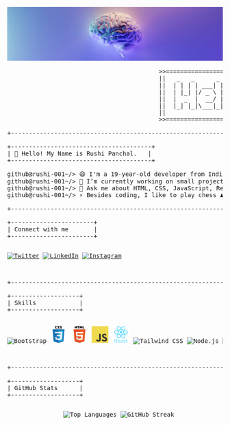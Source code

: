 ![banner](banner.webp)

<pre>
                                          >>===========================================<<
                                          ||   _   _      _ _            _    _ _   _  ||
                                          ||  | | | | ___| | | ___      / \  | | | | | ||
                                          ||  | |_| |/ _ \ | |/ _ \    / _ \ | | | | | ||
                                          ||  |  _  |  __/ | | (_) |  / ___ \| | | |_| ||
                                          ||  |_| |_|\___|_|_|\___/  /_/   \_\_|_| (_) ||
                                          ||                                           ||
                                          >>===========================================<<

+----------------------------------------------------------------------------------------------------------------------+

+---------------------------------------+
| 👋 Hello! My Name is Rushi Panchal.   |
+---------------------------------------+
                                                                                         
github@rushi-001~/> 😄 I'm a 19-year-old developer from India 🇮🇳.                                                     
github@rushi-001~/> 🔭 I’m currently working on small projects and improving my coding skills.                    
github@rushi-001~/> 💬 Ask me about HTML, CSS, JavaScript, React, Three.js, Node.js.                              
github@rushi-001~/> ⚡ Besides coding, I like to play chess ♟️.

+----------------------------------------------------------------------------------------------------------------------+

+-----------------------+
| Connect with me       |
+-----------------------+
<p align="left"> 
<a href="https://twitter.com/rushi76270899" target="_blank"><img src="https://raw.githubusercontent.com/rahuldkjain/github-profile-readme-generator/master/src/images/icons/Social/twitter.svg" alt="Twitter" height="30" width="40" /></a> <a href="https://linkedin.com/in/rushi-panchal-b58730239" target="_blank"><img src="https://raw.githubusercontent.com/rahuldkjain/github-profile-readme-generator/master/src/images/icons/Social/linked-in-alt.svg" alt="LinkedIn" height="30" width="40" /></a> <a href="https://instagram.com/rushi.panchal.2004" target="_blank"><img src="https://raw.githubusercontent.com/rahuldkjain/github-profile-readme-generator/master/src/images/icons/Social/instagram.svg" alt="Instagram" height="30" width="40" /></a>
</p>
                                            
+----------------------------------------------------------------------------------------------------------------------+

+-------------------+
| Skills            |
+-------------------+
<p align="left">
<img src="https://github.com/rushi-001/rushi-001/assets/133478781/5fbde367-6c4d-40da-8253-8722796d6365" alt="Bootstrap" width="40" height="40"/> <img src="https://raw.githubusercontent.com/devicons/devicon/master/icons/css3/css3-original-wordmark.svg" alt="CSS3" width="40" height="40"/> <img src="https://raw.githubusercontent.com/devicons/devicon/master/icons/html5/html5-original-wordmark.svg" alt="HTML5" width="40" height="40"/> <img src="https://raw.githubusercontent.com/devicons/devicon/master/icons/javascript/javascript-original.svg" alt="JavaScript" width="40" height="40"/> <img src="https://raw.githubusercontent.com/devicons/devicon/master/icons/react/react-original-wordmark.svg" alt="React" width="40" height="40"/> <img src="https://www.vectorlogo.zone/logos/tailwindcss/tailwindcss-icon.svg" alt="Tailwind CSS" width="40" height="40"/> <img src="https://github.com/rushi-001/rushi-001/assets/133478781/499384aa-c36a-4112-92f9-23b0432d133c" alt="Node.js" width="40" height="40"/> <img src="https://www.vectorlogo.zone/logos/git-scm/git-scm-icon.svg" alt="Git" width="40" height="40"/> <img src="https://www.vectorlogo.zone/logos/github/github-icon.svg" alt="GitHub" width="40" height="40"/> <img src="https://raw.githubusercontent.com/devicons/devicon/master/icons/linux/linux-original.svg" alt="Linux" width="40" height="40"/> <img src="https://www.vectorlogo.zone/logos/mongodb/mongodb-icon.svg" alt="MongoDB" width="40" height="40"/> <img src="https://www.vectorlogo.zone/logos/getpostman/getpostman-icon.svg" alt="Postman" width="40" height="40"/> <img src="https://raw.githubusercontent.com/devicons/devicon/master/icons/vscode/vscode-original.svg" alt="VS Code" width="40" height="40"/>
</p>

+----------------------------------------------------------------------------------------------------------------------+

+-------------------+
| GitHub Stats      |
+-------------------+
<p align="center">
  <img src="https://github-readme-stats.vercel.app/api/top-langs/?username=rushi-001&layout=compact" alt="Top Languages" /> <img src="https://github-readme-streak-stats.herokuapp.com/?user=rushi-001" alt="GitHub Streak" />
</p>
</pre>
